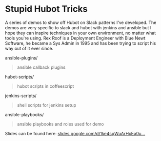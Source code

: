 # Stupid Hubot Tricks

A series of demos to show off Hubot on Slack patterns I've developed. 
The demos are very specific to slack and hubot with jenkins and ansible but I hope
they can inspire techniques in your own environment, no matter what tools you're
using.
Rex Roof is a Deployment Engineer with Blue Newt Software, he became a Sys Admin in
1995 and has been trying to script his way out of it ever since.


ansible-plugins/
> ansible callback plugins

hubot-scripts/
> hubot scripts in coffeescript

jenkins-scripts/
> shell scripts for jenkins setup

ansible-playbooks/
> ansible playbooks and roles used for demo

Slides can be found here:
[slides.google.com/d/1ke4sqWuArHxEa0u...](https://docs.google.com/presentation/d/1ke4sqWuArHxEa0u1DaT7YHnQBHBykM-Cgm-FdvrfuUo/edit?usp=sharing)
